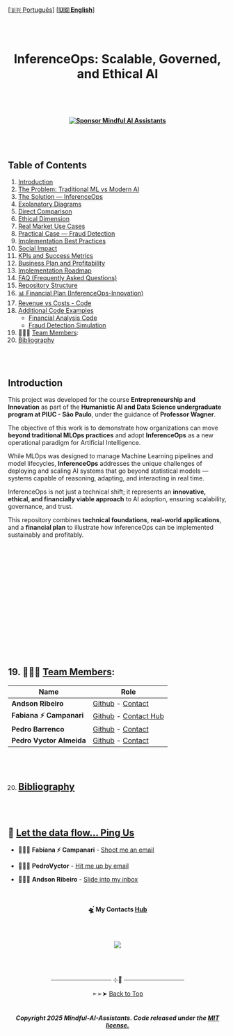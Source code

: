 
 <br>
 
 \[[🇧🇷 Português](README.pt_BR.md)\] \[**[🇺🇸 English](README.md)**\]

  <br><br>

 
 #  <p align="center">  InferenceOps: Scalable, Governed, and Ethical AI

 <br><br>


#### <p align="center"> [![Sponsor Mindful AI Assistants](https://img.shields.io/badge/Sponsor-Mindful%20AI%20%20Assistants-brightgreen?logo=GitHub)](https://github.com/sponsors/Mindful-AI-Assistants)

<br><br>


##  Table of Contents

1. [Introduction](#1-introduction)  
2. [The Problem: Traditional ML vs Modern AI](#2-the-problem-traditional-ml-vs-modern-ai)  
3. [The Solution — InferenceOps](#3-the-solution--inferenceops)  
4. [Explanatory Diagrams](#4-explanatory-diagrams)  
5. [Direct Comparison](#5-direct-comparison)  
6. [Ethical Dimension](#6-ethical-dimension)  
7. [Real Market Use Cases](#7-real-market-use-cases)  
8. [Practical Case — Fraud Detection](#8-practical-case--fraud-detection)  
9. [Implementation Best Practices](#9-implementation-best-practices)  
10. [Social Impact](#10-social-impact)  
11. [KPIs and Success Metrics](#11-kpis-and-success-metrics)  
12. [Business Plan and Profitability](#12-business-plan-and-profitability)  
13. [Implementation Roadmap](#13-implementation-roadmap)  
14. [FAQ (Frequently Asked Questions)](#14-faq-frequently-asked-questions)  
15. [Repository Structure](#15-repository-structure)  
16. [📊 Financial Plan (InferenceOps-Innovation)](#16-financial-plan-inferenceops-innovation)  
17. [Revenue vs Costs - Code]()
18. [Additional Code Examples]()
     - [Financial Analysis Code]() 
     - [Fraud Detection Simulation]()
19. 🧑🏼‍🚀 [Team Members]():
20. [Bibliography]()



<br><br>


## Introduction

This project was developed for the course **Entrepreneurship and Innovation** as part of the **Humanistic AI and Data Science undergraduate program at PIUC - São Paulo**, under the guidance of **Professor Wagner**.  

The objective of this work is to demonstrate how organizations can move **beyond traditional MLOps practices** and adopt **InferenceOps** as a new operational paradigm for Artificial Intelligence.  

While MLOps was designed to manage Machine Learning pipelines and model lifecycles, **InferenceOps** addresses the unique challenges of deploying and scaling AI systems that go beyond statistical models — systems capable of reasoning, adapting, and interacting in real time.  

InferenceOps is not just a technical shift; it represents an **innovative, ethical, and financially viable approach** to AI adoption, ensuring scalability, governance, and trust.  

This repository combines **technical foundations**, **real-world applications**, and a **financial plan** to illustrate how InferenceOps can be implemented sustainably and profitably.


<br><br>
















































<br><br>
<br><br>
<br><br>
<br><br>
<br><br>
<br><br>

## 19. 🧑🏼‍🚀 [Team Members]():

| Name                    | Role                                             |
|-------------------------|--------------------------------------------------|
| **Andson Ribeiro**       | [Github](https://github.com/andsonandreribeiro09) - [Contact]() |
| **Fabiana ⚡️ Campanari** | [Github](https://github.com/FabianaCampanari) - [Contact Hub](https://linktr.ee/fabianacampanari)   |
| **Pedro Barrenco** |   [Github]()  - [Contact]()  |
|  **Pedro Vyctor Almeida** |  [Github](https://github.com/ppvyctor) - [Contact]()    |


<br><br>

20. ## [Bibliography]()


<br><br>

## 💌 [Let the data flow... Ping Us]()


- 👩🏻‍🚀 **Fabiana ⚡️ Campanari** - [Shoot me an email](mailto:fabicampanari@proton.me)
  
- 🧑🏼‍🚀 **PedroVyctor** - [Hit me up by email](mailto:pedro.vyctor00@gmail.com)

- 👨🏽‍🚀 **Andson Ribeiro** - [Slide into my inbox]()



<br> 


#### <p align="center">  🛸๋ My Contacts [Hub](https://linktr.ee/fabianacampanari)


<br>

### <p align="center"> <img src="https://github.com/user-attachments/assets/517fc573-7607-4c5d-82a7-38383cc0537d" />


<br><br>

<p align="center">  ────────────── ⊹🔭๋ ──────────────

<!--
<p align="center">  ────────────── 🛸๋*ੈ✩* 🔭*ੈ₊ ──────────────
-->

<br>

<p align="center"> ➣➢➤ <a href="#top">Back to Top </a>
  


#

##### <p align="center"> Copyright 2025 Mindful-AI-Assistants. Code released under the  [MIT license.](https://github.com/Mindful-AI-Assistants/planet-smart-city-laguna-iot-pucsp/blob/7ac78ed36a9256cbdc0941dbd44fd13b545bc2dd/LICENSE)



